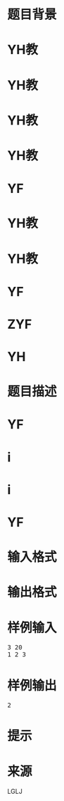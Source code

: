 

# 题目背景



# YH教



# YH教



# YH教



# YH教



# YF



# YH教



# YH教



# YF



# ZYF



# YH



# 题目描述



# YF



# i



# i



# YF



# 输入格式



# 输出格式



# 样例输入


<pre>3 20
1 2 3</pre>

# 样例输出


<pre>2</pre>

# 提示



# 来源


<p>
LGLJ
</p>
